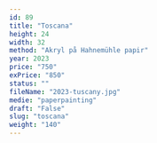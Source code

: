 ```yaml
---
id: 89
title: "Toscana"
height: 24
width: 32
method: "Akryl på Hahnemühle papir"
year: 2023
price: "750"
exPrice: "850"
status: ""
fileName: "2023-tuscany.jpg"
medie: "paperpainting"
draft: "False"
slug: "toscana"
weight: "140"
---
```

